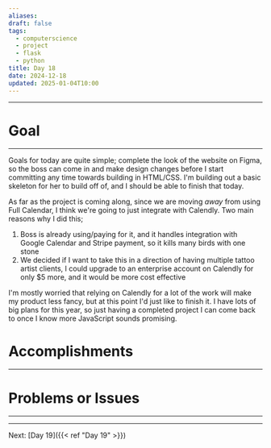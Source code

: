 ```yaml
---
aliases: 
draft: false
tags:
  - computerscience
  - project
  - flask
  - python
title: Day 18
date: 2024-12-18
updated: 2025-01-04T10:00
---
```


-------------------------------------------------------------------------------


# Goal
---
Goals for today are quite simple; complete the look of the website on Figma, so the boss can come in and make design changes before I start committing any time towards building in HTML/CSS. I'm building out a basic skeleton for her to build off of, and I should be able to finish that today.

As far as the project is coming along, since we are moving *away* from using Full Calendar, I think we're going to just integrate with Calendly. Two main reasons why I did this; 

1. Boss is already using/paying for it, and it handles integration with Google Calendar and Stripe payment, so it kills many birds with one stone
2. We decided if I want to take this in a direction of having multiple tattoo artist clients, I could upgrade to an enterprise account on Calendly for only $5 more, and it would be more cost effective

I'm mostly worried that relying on Calendly for a lot of the work will make my product less fancy, but at this point I'd just like to finish it. I have lots of big plans for this year, so just having a completed project I can come back to once I know more JavaScript sounds promising.

# Accomplishments
---



# Problems or Issues
---




---
Next: 
[Day 19]({{< ref "Day 19" >}}) 
